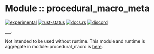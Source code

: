 # Module :: procedural_macro_meta
[![experimental](https://img.shields.io/badge/stability-experimental-orange.svg)](https://github.com/emersion/stability-badges#experimental) [![rust-status](https://github.com/Wandalen/wTools/actions/workflows/ModuleFormerMetaPush.yml/badge.svg)](https://github.com/Wandalen/wTools/actions/workflows/ModuleFormerMetaPush.yml) [![docs.rs](https://img.shields.io/docsrs/procedural_macro_meta?color=e3e8f0&logo=docs.rs)](https://docs.rs/procedural_macro_meta) [![discord](https://img.shields.io/discord/872391416519737405?color=eee&logo=discord&logoColor=eee&label=ask)](https://discord.gg/m3YfbXpUUY)

___.

Not intended to be used without runtime. This module and runtime is aggregate in module::procedural_macro is [here](https://github.com/Wandalen/wTools/tree/master/module/rust/procedural_macro).
